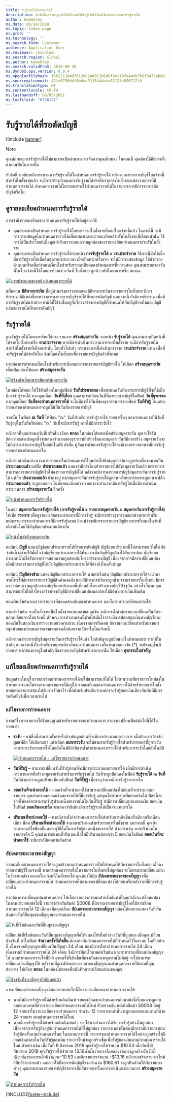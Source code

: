 ```yaml
---
title: รับรู้รายได้ที่รอตัดบัญชี
description: หัวข้อนี้แสดงข้อมูลทั่วไปเกี่ยวกับวิธีรับรู้รายได้โดยใช้คุณลักษณะการรับรู้รายได้
author: kweekley
ms.date: 08/24/2018
ms.topic: index-page
ms.prod: ''
ms.technology: ''
ms.search.form: Customer
audience: Application User
ms.reviewer: roschlom
ms.search.region: Global
ms.author: kweekley
ms.search.validFrom: 2018-08-30
ms.dyn365.ops.version: 8.0.4
ms.openlocfilehash: f6b221104d7012d82a0021b6d8f9cc10fe44cb7b8f3473ab8e7ae7a89be0a5e6
ms.sourcegitcommit: 42fe9790ddf0bdad911544deaa82123a396712fb
ms.translationtype: HT
ms.contentlocale: th-TH
ms.lasthandoff: 08/05/2021
ms.locfileid: "6726121"
---
```

# <a name="recognize-deferred-revenue"></a>รับรู้รายได้ที่รอตัดบัญชี

[!include [banner](../includes/banner.md)]

> [!NOTE]
> คุณลักษณะการรับรู้รายได้ไม่สามารถเปิดผ่านทางการจัดการคุณลักษณะ ในตอนนี้ คุณต้องใช้คีย์การตั้งค่าคอนฟิกในการเปิด

หัวข้อนี้จะอธิบายถึงกระบวนการรับรู้รายได้ในกำหนดการรับรู้รายได้ หลังจากลงรายการบัญชีใบแจ้งหนี้สำหรับใบสั่งขายแล้ว จะมีการสร้างกำหนดการรับรู้รายได้สำหรับรายการใบสั่งขายแต่ละรายการที่มีกำหนดการรายได้ กำหนดการรายได้ในรายการจะใช้กำหนดว่ารายได้ในรายการควรมีการรอการตัดบัญชีหรือไม่

## <a name="view-revenue-recognition-schedule-details"></a>ดูรายละเอียดกำหนดการรับรู้รายได้

การเข้าถึงรายละเอียดของกำหนดการรับรู้รายได้มีอยู่สองวิธี

- คุณสามารถเปิดกำหนดการรับรู้รายได้โดยตรงจากใบสั่งขายที่ออกใบแจ้งหนี้แล้ว ในกรณีนี้ จะมีการกรองข้อมูลในกำหนดการรายได้เพื่อแสดงเฉพาะรายละเอียดสำหรับใบสั่งขายที่เลือกเท่านั้น วิธีการนี้เป็นประโยชน์เมื่อคุณกำลังตรวจสอบความถูกต้องของรายละเอียดกำหนดการสำหรับใบสั่งขาย
- คุณสามารถเปิดกำหนดการรับรู้รายได้จากหน้า **การรับรู้รายได้ \> งานประจำงวด** วิธีการนี้มักใช้เมื่อมีการรับรู้รายได้เมื่อสิ้นสุดรอบระยะเวลา เมื่อเปิดหน้าครั้งแรก จะไม่มีการแสดงข้อมูล ใช้ตัวกรองด้านบนกริดเพื่อกำหนดเงื่อนไขสำหรับรายละเอียดของกำหนดการที่ควรแสดง คุณสามารถกรองวันที่ในใบแจ้งหนี้ได้โดยการป้อนช่วงวันที่ ใบสั่งขาย ลูกค้า รหัสโครงการหรือ สถานะ

[![ภาพประกอบของหน้ากำหนดการรายได้](./media/revenue-recognition-schedule-page.png)](./media/revenue-recognition-schedule-page.png)

แท็บด่วน **มิติทางการเงิน** ที่อยู่ด้านล่างตารางจะแสดงมิติทางการเงินของรายการใบสั่งขาย มีการพิจารณามิติเหล่านี้ระหว่างการลงรายการบัญชีรายได้ที่รอการตัดบัญชี นอกจากนี้ ยังมีการพิจารณาเมื่อมีการรับรู้รายได้แล้วด้วย ค่ามิติที่ใช้จะขึ้นอยู่กับโครงสร้างทางบัญชีที่กำหนดให้กับบัญชีรายได้และบัญชีหลักของรายได้ที่รอการตัดบัญชี

## <a name="recognize-revenue"></a>รับรู้รายได้

คุณรับรู้รายได้โดยการเรียกใช้กระบวนการ **สร้างสมุดรายวัน** จากหน้า **รับรู้รายได้** คุณสามารถเปิดหน้านี้ได้จากใบสั่งขายหรือ **งานประจำงวด** หากมีการดำเนินกระบวนการจากใบสั่งขาย จะมีการรับรู้รายได้สำหรับใบสั่งขายที่เลือกเท่านั้น โดยทั่วไปแล้ว กระบวนการนี้ดำเนินการจาก **งานประจำงวด** แทน เพื่อที่จะรับรู้รายได้สำหรับใบแจ้งหนี้ของใบสั่งขายที่ลงรายการบัญชีแล้วทั้งหมด

หากต้องการกำหนดเงื่อนไขสำหรับการเลือกและการลงรายการบัญชีรายได้ ให้เลือก **สร้างสมุดรายวัน** เพื่อเปิดกล่องโต้ตอบ **สร้างสมุดรายวัน**

[![สร้างตัวเลือกพารามิเตอร์สมุดรายวัน](./media/revenue-recognition-create-journal.png)](./media/revenue-recognition-create-journal.png)

ในกล่องโต้ตอบ ให้ใช้ตัวเลือกในกลุ่มฟิลด์ **วันที่ประมวลผล** เพื่อกำหนดวันที่ลงรายการบัญชีที่จะใช้เมื่อมีการรับรู้รายได้ หากคุณเลือก **วันที่ที่เลือก** คุณสามารถป้อนวันที่ที่ลงรายการบัญชีในฟิลด์ **วันที่ธุรกรรม** หากคุณเลือก **วันที่ของกำหนดการรายได้** จะไม่มีการใช้วันที่ของธุรกรรม ค่าของฟิลด์ **วันที่รับรู้** ในแต่ละรายการของกำหนดการจะถูกใช้เป็นวันที่ลงรายการบัญชี

จากนั้น ในฟิลด์ **ณ วันที่** ให้ป้อน "ณ" วันที่สำหรับการรับรู้รายได้ รายการใดๆ ของกำหนดการที่มีวันที่รับรู้อยู่ในวันที่หรือก่อน "ณ" วันที่จะมีการรับรู้ หากไม่มีการระงับไว้

หลังจากที่คุณกำหนดวันที่เสร็จสิ้น เลือก **ตกลง** ในกล่องโต้ตอบเพื่อสร้างสมุดรายวัน คุณจะได้รับข้อความแสดงข้อมูลซึ่งจะแสดงจำนวนของธุรกรรมที่สร้างขึ้นและสมุดรายวันที่มีการสร้าง สมุดรายวันจะไม่มีการลงรายการบัญชีโดยอัตโนมัติ ดังนั้น ผู้จัดการฝ่ายการรับรู้รายได้จะมีเวลาตรวจสอบว่ามีการรับรู้รายการของกำหนดการใด

หลังจากดำเนินกระบวนการ รายการในกำหนดการที่โอนย้ายไปยังสมุดรายวันจะถูกทำเครื่องหมายเป็น **ประมวลผลแล้ว** แฟล็ก **ประมวลผลแล้ว** แสดงว่ามีการโอนย้ายรายการไปยังสมุดรายวันแล้ว แต่รายการสามารถลงรายการบัญชีหรือไม่ลงรายการบัญชีก็ได้ หลังจากมีการลงรายการบัญชีสมุดรายวันการรับรู้รายได้ แฟล็ก **ประมวลผลแล้ว** ยังคงอยู่ หากสมุดรายวันการรับรู้รายได้ถูกลบ หรือหากรายการถูกลบ แฟล็ก **ประมวลผลแล้ว** จะถูกลบออก ในลักษณะดังกล่าว รายการจะสามารถมีการรับรู้ได้เมื่อมีการดำเนินกระบวนการ **สร้างสมุดรายวัน** อีกครั้ง

[![หน้ากำหนดการรับรู้รายได้](./media/revenue-recognition-rev-recog-schedule-02.png)](./media/revenue-recognition-rev-recog-schedule-02.png)

ในหน้า **สมุดรายวันการรับรู้รายได้** (**การรับรู้รายได้ \> รายการสมุดรายวัน \> สมุดรายวันการรับรู้รายได้**) ให้เปิด **รายการ** เพื่อดูรายละเอียดของรายการที่มีการรับรู้ จะมีการสร้างธุรกรรมแยกต่างหากสำหรับแต่ละรายการของกำหนดการที่มีการรับรู้เสมอ ถึงแม้ว่าจะมีการลงรายการบัญชีรายการทั้งหมดในวันที่เดียวกันโดยใช้บัญชีแยกประเภทเดียวกัน

[![หน้าใบสำคัญสมุดรายวัน](./media/revenue-recognition-journal-voucher.png)](./media/revenue-recognition-journal-voucher.png)

คอลัมน์ **บัญชี** แสดงบัญชีแยกประเภทรายได้ที่รอการตัดบัญชี บัญชีแยกประเภทนี้ไม่สามารถแก้ไขได้ ข้อจำกัดนี้จะช่วยให้มั่นใจว่าบัญชีแยกประเภทรายได้ที่รอการตัดบัญชีที่ถูกต้องได้รับการปลด บัญชีแยกประเภทนี้ไม่ได้รับการตรวจสอบความถูกต้องกับโครงสร้างทางบัญชี เนื่องจากอาจมีการเปลี่ยนแปลงเมื่อมีการลงรายการบัญชีไปยังบัญชีแยกประเภทรายได้ที่อ้างอิงในครั้งล่าสุด

คอลัมน์ **บัญชีตรงข้าม** แสดงบัญชีแยกประเภทรายได้ ตามค่าเริ่มต้น บัญชีแยกประเภทรายได้จะนำมาจากโพรไฟล์การลงรายการบัญชีสินค้าคงคลัง และมิติทางการเงินจะถูกนำมาจากรายการใบสั่งขาย มีการตรวจสอบความถูกต้องของบัญชีแยกประเภทนี้เทียบกับโครงสร้างทางบัญชีปัจจุบัน อย่างไรก็ตาม คุณสามารถแก้ไขได้ถ้าโครงสร้างทางบัญชีมีการเปลี่ยนแปลงและต้องใช้มิติทางการเงินเพิ่มเติม

ยอดเงินเริ่มต้นจะมาจากรายการที่สอดคล้องกันของกำหนดการ และไม่สามารถเปลี่ยนแปลงได้

ตามค่าเริ่มต้น หากใบสั่งขายเป็นใบสั่งขายแบบหลายสกุลเงิน จะมีการตั้งค่าอัตราแลกเปลี่ยนเป็นอัตราแลกเปลี่ยนจากใบแจ้งหนี้ ลักษณะการทำงานเช่นนี้ช่วยให้มั่นใจว่าจะมีการปลดสกุลเงินทางบัญชีและยอดเงินในสกุลเงินการรายงานอย่างครบถ้วน เนื่องจากการปัดเศษ อัตราแลกเปลี่ยนสำหรับบรายการสุดท้ายของกำหนดการอาจแตกต่างเล็กน้อยจากอัตราในใบแจ้งหนี้

หลังจากลงรายการบัญชีสมุดรายวันการรับรู้รายได้แล้ว ใบสำคัญจะถูกป้อนลงในกำหนดการ หากมีใบสำคัญมากกว่าหนึ่งใบสำหรับรายการเดียวกันของกำหนดการ เครื่องหมายดอกจัน (\*) จะปรากฏขึ้นที่รายการ หากต้องการดูใบสำคัญที่ลงรายการบัญชีสำหรับรายการนั้น ให้เลือก **ธุรกรรมใบสำคัญ**

## <a name="modify-the-revenue-recognition-schedule-details"></a>แก้ไขละเอียดกำหนดการรับรู้รายได้

ข้อมูลส่วนใหญ่ในรายละเอียดกำหนดการรายได้จะไม่สามารถแก้ไขได้ ไม่สามารถเพิ่มรายการใหม่ลงในกำหนดการและไม่สามารถลบรายการที่มีอยู่ได้ รายละเอียดของกำหนดการรายได้สำหรับรายการใบสั่งขายแต่ละรายการต้องได้รับการรักษาไว้ เพื่อช่วยรับประกันว่าองค์กรจะรับรู้ยอดเงินเดียวกันกับที่มีการรอตัดบัญชีเมื่อเวลาผ่านไป

### <a name="edit-schedule-lines"></a>แก้ไขรายการกำหนดการ

การแก้ไขบางรายการได้รับอนุญาตสำหรับรายการของกำหนดการ สามารถเปลี่ยนฟิลด์ต่อไปนี้ได้ในรายการ:

- **ระงับ** – แฟล็กนี้สามารถตั้งค่าหรือล้างข้อมูลก่อนที่จะมีการประมวลผลรายการ เมื่อต้องการล้างข้อมูลแฟล็ก ให้เลือกแถว แล้วเลือก **ลบการระงับ** จะไม่สามารถรับรู้รายได้สำหรับรายการที่ถูกระงับ สามารถระงับรายการได้โดยอัตโนมัติถ้ามีการตั้งค่ากำหนดการรายได้สำหรับการระงับโดยอัตโนมัติ

    [![กำหนดการรายได้ - แก้ไขรายการกำหนดการ](./media/revenue-recognition-rev-revenue-schedules.png)](./media/revenue-recognition-rev-revenue-schedules.png)

- **วันที่รับรู้** – สามารถเปลี่ยนวันที่รับรู้ก่อนที่จะมีการประมวลผลรายการได้ เมื่อมีการดำเนินกระบวนการที่สร้างสมุดรายวันสำหรับการรับรู้รายได้ วันที่จะถูกป้อนลงในฟิลด์ **รับรู้รายได้ ณ วันที่** วันที่ดังกล่าวจะถูกเปรียบเทียบกับฟิลด์ **วันที่รับรู้** เพื่อระบุว่าควรมีการรับรู้รายการใด
- **ยอดเงินที่จะนำออกใช้** – ยอดเงินที่จะนำออกใช้สามารถเปลี่ยนแปลงได้ก่อนที่จะประมวลผลรายการ คุณสามารถลดยอดเงินของรายได้ที่มีการรับรู้ แต่คุณไม่สามารถเพิ่มยอดเงินได้ ฟิลด์นี้จะช่วยให้องค์กรสามารถรับรู้ส่วนหนึ่งของรายได้ในวันที่รับรู้ ถ้ามีการเปลี่ยนแปลงยอดเงิน ยอดเงินในฟิลด์ **ยอดเงินคงเหลือ** จะแสดงว่ายังต้องมีการรับรู้รายได้เป็นจำนวนเท่าใด
- **ปริมาณที่จะนำออกใช้** – หากมีการตั้งค่ากำหนดการรายได้สำหรับการเกิดขึ้นครั้งเดียวหรือเดือนเดียว ฟิลด์ **ปริมาณที่จะนำออกใช้** จะแสดงปริมาณสำหรับรายการใบสั่งขาย นอกจากนี้ คุณยังสามารถแก้ไขฟิลด์นี้และระบุวิธีอื่นในการรับรู้ส่วนหนึ่งของรายได้ ตัวอย่างเช่น หากปริมาณในรายการคือ 5 คุณสามารถแทนที่ปริมาณเพื่อให้มีปริมาณน้อยกว่า 5 ยอดเงินในฟิลด์ **ยอดเงินที่จะนำออกใช้** จะมีการอัปเดตตามสัดส่วน

### <a name="update-contract-terms"></a>อัปเดตระยะเวลาของสัญญา

รายละเอียดกำหนดการรายได้จะถูกสร้างตามกำหนดการรายได้ที่กำหนดให้กับรายการใบสั่งขาย เมื่อลงรายการบัญชีใบแจ้งหนี้ หากกำหนดการรายได้ในรายการใบสั่งขายไม่ถูกต้อง จะไม่สามารถเปลี่ยนแปลงใบสั่งขายหลังจากออกใบแจ้งหนี้ใบสั่งขายได้ คุณต้องใช้ปุ่ม **อัปเดตระยะเวลาของสัญญา** เพื่อเปลี่ยนแปลงกำหนดการรายได้ กำหนดการรายได้สามารถเปลี่ยนแปลงได้ก่อนหรือหลังจากที่มีการรับรู้รายได้

หากต้องการเปลี่ยนแปลงกำหนดการ ให้เลือกรายการกำหนดสำหรับสินค้าที่คุณกำลังจะเปลี่ยนแปลง ในภาพประกอบต่อไปนี้ รายการสำหรับสินค้า S0008 ที่มีการลงรายการบัญชีโดยใช้การเลือกกำหนดการรายได้ 12 เดือน เมื่อคุณเลือก **อัปเดตระยะเวลาของสัญญา** กล่องโต้ตอบจะแสดงวันที่เริ่มต้นและวันที่สิ้นสุดของสัญญาและกำหนดการรายได้

[![วันที่เริ่มต้นและวันที่สิ้นสุดของสัญญา](./media/revenue-recognition-rev-revenue-schedule-update-cntrct-dates-schedule.png)](./media/revenue-recognition-rev-revenue-schedule-update-cntrct-dates-schedule.png)

เปลี่ยนวันที่เริ่มต้นและวันที่สิ้นสุดของสัญญาเพื่อให้แสดงให้เห็นถึงช่วงวันที่ที่ถูกต้อง เมื่อคุณเปลี่ยนช่วงวันที่ ค่าในฟิลด์ **จำนวนครั้งที่เกิดขึ้น** ต้องตรงกับกำหนดการรายได้ที่กำหนดไว้ในระบบ ในตัวอย่างนี้ เนื่องจากสัญญาถูกเปลี่ยนเป็นสัญญา 24 เดือน ต้องมีการตั้งค่ากำหนดการรายได้ 24 เดือน เนื่องจากมีกำหนดการรายได้ 24 เดือน จึงมีการป้อนไว้ตามค่าเริ่มต้น และสามารถเปลี่ยนแปลงสัญญาได้ หากกำหนดการรายได้ที่มีจำนวนครั้งที่เกิดขึ้นที่ตรงกันของเหตุการณ์ไม่มีอยู่ จะไม่สามารถเปลี่ยนแปลงสัญญาได้ หลังจากที่คุณอัปเดตระยะเวลาของสัญญาและกำหนดการรายได้ตามที่คุณต้องการ ให้เลือก **ตกลง** ในกล่องโต้ตอบเพื่อบันทึกการเปลี่ยนแปลงของคุณ

[![ช่วงวันที่ของสัญญาที่อัปเดตแล้ว](./media/revenue-recognition-rev-revenue-schedule-update-cntrct-dates-schedule-02.png)](./media/revenue-recognition-rev-revenue-schedule-update-cntrct-dates-schedule-02.png)

การเปลี่ยนแปลงของสัญญามีผลกระทบต่อไปนี้ในรายละเอียดของกำหนดการรายได้:

- หากไม่มีการรับรู้รายได้สำหรับผลิตภัณฑ์ รายละเอียดของกำหนดการก่อนหน้านี้ทั้งหมดจะถูกลบออกและแทนที่ด้วยรายละเอียดกำหนดการรายได้ใหม่ ตัวอย่างเช่น แต่เดิมสินค้า S0008 มีอยู่ 12 รายการในรายละเอียดของกำหนดการ จำนวน 12 รายการเหล่านั้นจะถูกลบออกและแทนที่ด้วย 24 รายการ ตามกำหนดการรายได้ใหม่
- หากมีการรับรู้รายได้สำหรับผลิตภัณฑ์แล้ว รายได้บางส่วนอาจได้รับการรับรู้อย่างไม่ถูกต้อง เนื่องจากการรับรู้อิงอยู่กับกำหนดการรายได้ที่ไม่ถูกต้อง รายการเหล่านั้นต้องมีการกลับรายการและรับรู้อีกครั้งตามกำหนดการใหม่ ในสถานการณ์นี้ รายการของกำหนดการรายได้ใหม่จะถูกสร้างให้มียอดเงินค่าลบในวันที่รับรู้ของเดิม รายการใหม่จะถูกสร้างขึ้นเพื่อรับรู้ยอดเงินตามกำหนดการรายได้ใหม่ ตัวอย่างเช่น เมื่อวันที่ 8 สิงหาคม 2019 คุณรับรู้รายได้จำนวน $10.53 เมื่อวันที่ 8 กันยายน 2019 คุณรับรู้รายได้จำนวน $13.16 ดังนั้น รายการใหม่สองรายการถูกสร้างในวันที่เดียวกัน รายการหนึ่งมีจำนวน -$10.53 และอีกรายการจำนวน -$13.16 หลังจากสร้างรายการใหม่ยี่สิบสี่รายการแล้ว และรายได้ที่รอการตัดบัญชีรวมจำนวน $160.61 จะถูกปันส่วนให้กับรายการต่างๆ คุณสามารถลงรายการบัญชีรายการที่กลับรายการโดยการดำเนินกระบวนการ **สร้างสมุดรายวัน**

[![กำหนดการรับรู้รายได้](./media/revenue-recognition-rev-recog-schedule-03.png)](./media/revenue-recognition-rev-recog-schedule-03.png)


[!INCLUDE[footer-include](../../includes/footer-banner.md)]